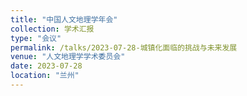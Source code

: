 ```yaml
---
title: "中国人文地理学年会"
collection: 学术汇报
type: "会议"
permalink: /talks/2023-07-28-城镇化面临的挑战与未来发展
venue: "人文地理学学术委员会"
date: 2023-07-28
location: "兰州"
---
```


